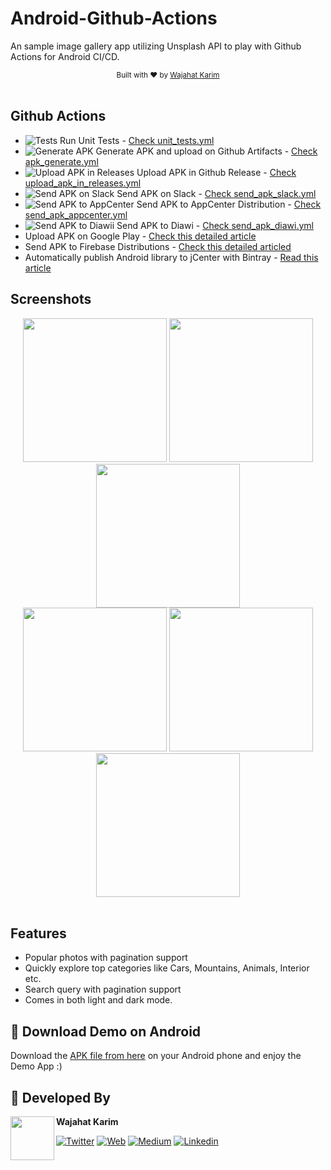 # Android-Github-Actions
An sample image gallery app utilizing Unsplash API to play with Github Actions for Android CI/CD.

<div align="center">
  <sub>Built with ❤︎ by
  <a href="https://twitter.com/WajahatKarim">Wajahat Karim</a>
</div>
<br/>

## Github Actions

* ![Tests](https://github.com/wajahatkarim3/Android-Github-Actions/workflows/Tests/badge.svg) Run Unit Tests - [Check unit_tests.yml](https://github.com/wajahatkarim3/Android-Github-Actions/blob/main/.github/workflows/unit_tests.yml)
* ![Generate APK](https://github.com/wajahatkarim3/Android-Github-Actions/workflows/Generate%20APK/badge.svg) Generate APK and upload on Github Artifacts - [Check apk_generate.yml](https://github.com/wajahatkarim3/Android-Github-Actions/blob/main/.github/workflows/apk_generate.yml)
* ![Upload APK in Releases](https://github.com/wajahatkarim3/Android-Github-Actions/workflows/Upload%20APK%20in%20Releases/badge.svg) Upload APK in Github Release - [Check upload_apk_in_releases.yml](https://github.com/wajahatkarim3/Android-Github-Actions/blob/main/.github/workflows/upload_apk_in_releases.yml)
* ![Send APK on Slack](https://github.com/wajahatkarim3/Android-Github-Actions/workflows/Send%20APK%20on%20Slack/badge.svg) Send APK on Slack - [Check send_apk_slack.yml](https://github.com/wajahatkarim3/Android-Github-Actions/blob/main/.github/workflows/send_apk_slack.yml)
* ![Send APK to AppCenter](https://github.com/wajahatkarim3/Android-Github-Actions/workflows/Send%20APK%20to%20AppCenter/badge.svg) Send APK to AppCenter Distribution - [Check send_apk_appcenter.yml](https://github.com/wajahatkarim3/Android-Github-Actions/blob/main/.github/workflows/send_apk_appcenter.yml)
* ![Send APK to Diawii](https://github.com/wajahatkarim3/Android-Github-Actions/workflows/Send%20APK%20to%20Diawii/badge.svg) Send APK to Diawi - [Check send_apk_diawi.yml](https://github.com/wajahatkarim3/Android-Github-Actions/blob/main/.github/workflows/send_apk_diawi.yml)
* Upload APK on Google Play - [Check this detailed article](https://medium.com/scalereal/automate-publishing-app-to-the-google-play-store-with-github-actions-fastlane-ac9104712486)
* Send APK to Firebase Distributions - [Check this detailed articled](https://medium.com/firebase-developers/quickly-distribute-app-with-firebase-app-distribution-using-github-actions-fastlane-c7d8eca18ee0)
* Automatically publish Android library to jCenter with Bintray - [Read this article](https://medium.com/scalereal/automate-publishing-android-library-to-bintray-using-github-actions-9b8ad8ab2698)

## Screenshots

<div align="center">
  <img src="https://github.com/wajahatkarim3/Android-Github-Actions/blob/main/screenshots/PopularPhotosDay.png" width="230px" />  <img src="https://github.com/wajahatkarim3/Android-Github-Actions/blob/main/screenshots/PhotoDetailsDay.png" width="230px" />  <img src="https://github.com/wajahatkarim3/Android-Github-Actions/blob/main/screenshots/SearchResultsDay.png" width="230px" /><br>
  <img src="https://github.com/wajahatkarim3/Android-Github-Actions/blob/main/screenshots/PopularPhotosNight.png" width="230px" />  <img src="https://github.com/wajahatkarim3/Android-Github-Actions/blob/main/screenshots/PhotoDetailsNight.png" width="230px" />  <img src="https://github.com/wajahatkarim3/Android-Github-Actions/blob/main/screenshots/SearchResultsNight.png" width="230px" />
</div>

<br/>

## Features
* Popular photos with pagination support
* Quickly explore top categories like Cars, Mountains, Animals, Interior etc.
* Search query with pagination support
* Comes in both light and dark mode.

## 📱 Download Demo on Android
Download the [APK file from here](https://github.com/wajahatkarim3/Android-Github-Actions/blob/main/Android-GithubActions-App.apk?raw=true) on your Android phone and enjoy the Demo App :)

## 👨 Developed By

<a href="https://twitter.com/WajahatKarim" target="_blank">
  <img src="https://avatars1.githubusercontent.com/u/8867121?s=460&v=4" width="70" align="left">
</a>

**Wajahat Karim**

[![Twitter](https://img.shields.io/badge/-twitter-grey?logo=twitter)](https://twitter.com/WajahatKarim)
[![Web](https://img.shields.io/badge/-web-grey?logo=appveyor)](https://wajahatkarim.com/)
[![Medium](https://img.shields.io/badge/-medium-grey?logo=medium)](https://medium.com/@wajahatkarim3)
[![Linkedin](https://img.shields.io/badge/-linkedin-grey?logo=linkedin)](https://www.linkedin.com/in/wajahatkarim/)
